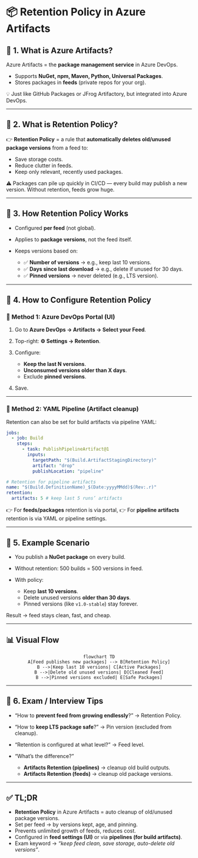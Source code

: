 # 📦 Retention Policy in Azure Artifacts

## 📌 1. What is Azure Artifacts?

Azure Artifacts = the **package management service** in Azure DevOps.

- Supports **NuGet, npm, Maven, Python, Universal Packages**.
- Stores packages in **feeds** (private repos for your org).

💡 Just like GitHub Packages or JFrog Artifactory, but integrated into Azure DevOps.

---

## 📌 2. What is Retention Policy?

👉 **Retention Policy** = a rule that **automatically deletes old/unused package versions** from a feed to:

- Save storage costs.
- Reduce clutter in feeds.
- Keep only relevant, recently used packages.

⚠️ Packages can pile up quickly in CI/CD — every build may publish a new version. Without retention, feeds grow huge.

---

## 📌 3. How Retention Policy Works

- Configured **per feed** (not global).
- Applies to **package versions**, not the feed itself.
- Keeps versions based on:

  - ✅ **Number of versions** → e.g., keep last 10 versions.
  - ✅ **Days since last download** → e.g., delete if unused for 30 days.
  - ✅ **Pinned versions** → never deleted (e.g., LTS version).

---

## 📌 4. How to Configure Retention Policy

### 🔹 Method 1: Azure DevOps Portal (UI)

1. Go to **Azure DevOps → Artifacts → Select your Feed**.
2. Top-right: **⚙ Settings → Retention**.
3. Configure:

   - **Keep the last N versions**.
   - **Unconsumed versions older than X days**.
   - Exclude **pinned versions**.

4. Save.

---

### 🔹 Method 2: YAML Pipeline (Artifact cleanup)

Retention can also be set for build artifacts via pipeline YAML:

```yaml
jobs:
  - job: Build
    steps:
      - task: PublishPipelineArtifact@1
        inputs:
          targetPath: "$(Build.ArtifactStagingDirectory)"
          artifact: "drop"
          publishLocation: "pipeline"

# Retention for pipeline artifacts
name: "$(Build.DefinitionName)_$(Date:yyyyMMdd)$(Rev:.r)"
retention:
  artifacts: 5 # keep last 5 runs’ artifacts
```

👉 For **feeds/packages** retention is via portal,
👉 For **pipeline artifacts** retention is via YAML or pipeline settings.

---

## 📌 5. Example Scenario

- You publish a **NuGet package** on every build.
- Without retention: 500 builds = 500 versions in feed.
- With policy:

  - Keep **last 10 versions**.
  - Delete unused versions **older than 30 days**.
  - Pinned versions (like `v1.0-stable`) stay forever.

Result → feed stays clean, fast, and cheap.

---

## 📊 Visual Flow

<div align="center">

```mermaid
flowchart TD
A[Feed publishes new packages] --> B[Retention Policy]
B -->|Keep last 10 versions| C[Active Packages]
B -->|Delete old unused versions| D[Cleaned Feed]
B -->|Pinned versions excluded| E[Safe Packages]
```

</div>

---

## 📌 6. Exam / Interview Tips

- “How to **prevent feed from growing endlessly**?” → Retention Policy.
- “How to **keep LTS package safe**?” → Pin version (excluded from cleanup).
- “Retention is configured at what level?” → Feed level.
- “What’s the difference?”

  - **Artifacts Retention (pipelines)** → cleanup old build outputs.
  - **Artifacts Retention (feeds)** → cleanup old package versions.

---

## ✅ TL;DR

- **Retention Policy** in Azure Artifacts = auto cleanup of old/unused package versions.
- Set per feed → by versions kept, age, and pinning.
- Prevents unlimited growth of feeds, reduces cost.
- Configured in **feed settings (UI)** or via **pipelines (for build artifacts)**.
- Exam keyword → _“keep feed clean, save storage, auto-delete old versions”_.
